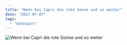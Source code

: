 ```yaml
---
title: "Wenn bei Capri die rote Sonne und so weiter"
date: "2017-07-07"
tags:
  - "Geknipst"
---
```


![Wenn bei Capri die rote Sonne und so weiter](/img/capri.jpg)
